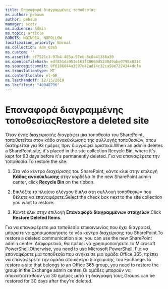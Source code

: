 ```yaml
---
title: Επαναφορά διαγραμμένης τοποθεσίας
ms.author: pebaum
author: pebaum
manager: scotv
ms.audience: Admin
ms.topic: article
ROBOTS: NOINDEX, NOFOLLOW
localization_priority: Normal
ms.collection: Adm_O365
ms.custom: ''
ms.assetid: cf7521c3-97b4-465a-97eb-6c0a41338a30
ms.openlocfilehash: edf851da951e163f30660d524049abe0798a8314
ms.sourcegitcommit: 0f0186044a3597e42ad14c32ca58e7224344dcfa
ms.translationtype: MT
ms.contentlocale: el-GR
ms.lasthandoff: 12/15/2019
ms.locfileid: "40048796"
---
```

# <a name="restore-a-deleted-site"></a><span data-ttu-id="b2ed0-102">Επαναφορά διαγραμμένης τοποθεσίας</span><span class="sxs-lookup"><span data-stu-id="b2ed0-102">Restore a deleted site</span></span>

<span data-ttu-id="b2ed0-103">Όταν ένας διαχειριστής διαγράφει μια τοποθεσία του SharePoint, τοποθετείται στον κάδο ανακύκλωσης της συλλογής τοποθεσιών, όπου διατηρείται για 93 ημέρες πριν διαγραφεί οριστικά.</span><span class="sxs-lookup"><span data-stu-id="b2ed0-103">When an admin deletes a SharePoint site, it's placed in the site collection Recycle Bin, where it's kept for 93 days before it's permanently deleted.</span></span> <span data-ttu-id="b2ed0-104">Για να επαναφέρετε την τοποθεσία:</span><span class="sxs-lookup"><span data-stu-id="b2ed0-104">To restore the site:</span></span>
  
1. <span data-ttu-id="b2ed0-105">Στο νέο κέντρο διαχείρισης του SharePoint, κάντε κλικ στην επιλογή **Κάδος ανακύκλωσης** στην κορδέλα.</span><span class="sxs-lookup"><span data-stu-id="b2ed0-105">In the new SharePoint admin center, click **Recycle Bin** on the ribbon.</span></span> 
    
2. <span data-ttu-id="b2ed0-106">Επιλέξτε το πλαίσιο ελέγχου δίπλα στη συλλογή τοποθεσιών που θέλετε να επαναφέρετε.</span><span class="sxs-lookup"><span data-stu-id="b2ed0-106">Select the check box next to the site collection you want to restore.</span></span>
    
3. <span data-ttu-id="b2ed0-107">Κάντε κλικ στην επιλογή **Επαναφορά διαγραμμένων στοιχείων**.</span><span class="sxs-lookup"><span data-stu-id="b2ed0-107">Click **Restore Deleted Items**.</span></span>
    
<span data-ttu-id="b2ed0-108">Για να επαναφέρετε μια τοποθεσία επικοινωνίας που έχει διαγραφεί, μπορείτε να χρησιμοποιήσετε το νέο κέντρο διαχείρισης του SharePoint.</span><span class="sxs-lookup"><span data-stu-id="b2ed0-108">To restore a deleted communication site, you can use the new SharePoint admin center.</span></span> <span data-ttu-id="b2ed0-109">Διαφορετικά, θα πρέπει να χρησιμοποιήσετε το Microsoft PowerShell.</span><span class="sxs-lookup"><span data-stu-id="b2ed0-109">Otherwise, you need to use Microsoft PowerShell.</span></span> <span data-ttu-id="b2ed0-110">Για να επαναφέρετε μια τοποθεσία που ανήκει σε μια ομάδα Office 365, πρέπει να επαναφέρετε την ομάδα στο κέντρο διαχείρισης του Exchange.</span><span class="sxs-lookup"><span data-stu-id="b2ed0-110">To restore a site that belongs to an Office 365 group, you need to restore the group in the Exchange admin center.</span></span> <span data-ttu-id="b2ed0-111">Οι ομάδες μπορούν να αποκατασταθούν για 30 ημέρες μετά τη διαγραφή τους.</span><span class="sxs-lookup"><span data-stu-id="b2ed0-111">Groups can be restored for 30 days after they're deleted.</span></span>
  

